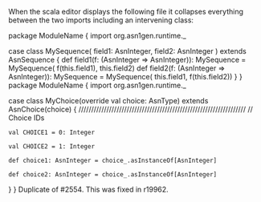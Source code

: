 When the scala editor displays the following file it collapses everything between the two imports including an intervening class:

package ModuleName {
  import org.asn1gen.runtime._

  case class MySequence(
    field1: AsnInteger,
    field2: AsnInteger
  ) extends AsnSequence {
    def field1(f: (AsnInteger => AsnInteger)): MySequence = MySequence(
      f(this.field1),
      this.field2)
    def field2(f: (AsnInteger => AsnInteger)): MySequence = MySequence(
      this.field1,
      f(this.field2))
  }
}
package ModuleName {
  import org.asn1gen.runtime._

  case class MyChoice(override val choice: AsnType) extends AsnChoice(choice) {
    //////////////////////////////////////////////////////////////////
    // Choice IDs

    val CHOICE1 = 0: Integer

    val CHOICE2 = 1: Integer

    def choice1: AsnInteger = choice_.asInstanceOf[AsnInteger]

    def choice2: AsnInteger = choice_.asInstanceOf[AsnInteger]
  }
}
Duplicate of #2554. This was fixed in r19962.
